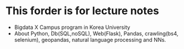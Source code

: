 # This forder is for lecture notes
* Bigdata X Campus program in Korea University
* About Python, Db(SQL,noSQL), Web(Flask), Pandas, crawling(bs4, selenium), geopandas, natural language processing and NNs.
